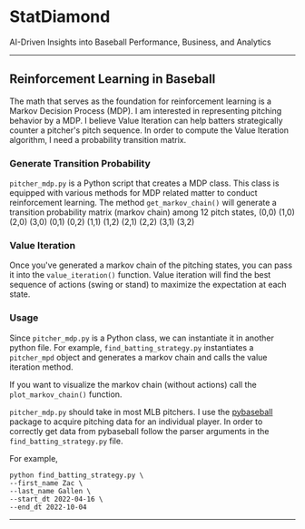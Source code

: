 # StatDiamond
AI-Driven Insights into Baseball Performance, Business, and Analytics 

---

## Reinforcement Learning in Baseball

The math that serves as the foundation for reinforcement learning is a Markov Decision Process (MDP). I am interested in representing pitching behavior by a MDP. I believe Value Iteration can help batters strategically counter a pitcher's pitch sequence. In order to compute the Value Iteration algorithm, I need a probability transition matrix. 

### Generate Transition Probability

`pitcher_mdp.py` is a Python script that creates a MDP class. This class is equipped with various methods for MDP related matter to conduct reinforcement learning. The method `get_markov_chain()` will generate a transition probability matrix (markov chain) among 12 pitch states, 
(0,0)
(1,0)
(2,0)
(3,0)
(0,1)
(0,2)
(1,1)
(1,2)
(2,1)
(2,2)
(3,1)
(3,2)

### Value Iteration

Once you've generated a markov chain of the pitching states, you can pass it into the `value_iteration()` function. Value iteration will find the best sequence of actions (swing or stand) to maximize the expectation at each state. 

### Usage

Since `pitcher_mdp.py` is a Python class, we can instantiate it in another python file. For example, `find_batting_strategy.py` instantiates a `pitcher_mpd` object and generates a markov chain and calls the value iteration method. 

If you want to visualize the markov chain (without actions) call the `plot_markov_chain()` function. 

`pitcher_mdp.py` should take in most MLB pitchers. I use the [pybaseball](https://github.com/jldbc/pybaseball#pybaseball) package to acquire pitching data for an individual player. In order to correctly get data from pybaseball follow the parser arguments in the `find_batting_strategy.py` file. 

For example,
```
python find_batting_strategy.py \
--first_name Zac \
--last_name Gallen \
--start_dt 2022-04-16 \
--end_dt 2022-10-04
```

---